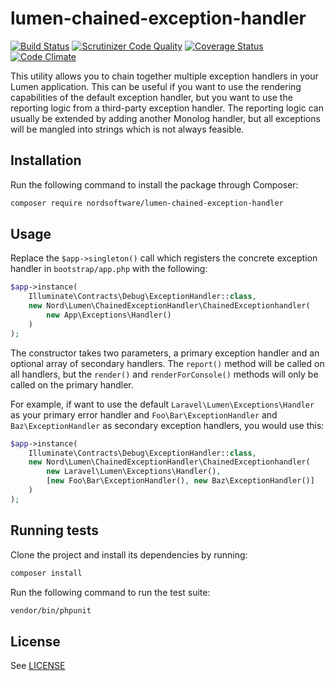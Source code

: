 # lumen-chained-exception-handler

[![Build Status](https://travis-ci.org/nordsoftware/lumen-chained-exception-handler.svg?branch=travis)](https://travis-ci.org/nordsoftware/lumen-chained-exception-handler)
[![Scrutinizer Code Quality](https://scrutinizer-ci.com/g/nordsoftware/lumen-chained-exception-handler/badges/quality-score.png?b=master)](https://scrutinizer-ci.com/g/nordsoftware/lumen-chained-exception-handler/?branch=master)
[![Coverage Status](https://coveralls.io/repos/github/nordsoftware/lumen-chained-exception-handler/badge.svg?branch=travis)](https://coveralls.io/github/nordsoftware/lumen-chained-exception-handler?branch=travis)
[![Code Climate](https://codeclimate.com/github/nordsoftware/lumen-chained-exception-handler/badges/gpa.svg)](https://codeclimate.com/github/nordsoftware/lumen-chained-exception-handler)

This utility allows you to chain together multiple exception handlers in your Lumen application. This can be useful if 
you want to use the rendering capabilities of the default exception handler, but you want to use the reporting logic 
from a third-party exception handler. The reporting logic can usually be extended by adding another Monolog handler, 
but all exceptions will be mangled into strings which is not always feasible.

## Installation

Run the following command to install the package through Composer:

```sh
composer require nordsoftware/lumen-chained-exception-handler
```

## Usage

Replace the `$app->singleton()` call which registers the concrete exception handler in `bootstrap/app.php` with the 
following:

```php
$app->instance(
    Illuminate\Contracts\Debug\ExceptionHandler::class,
    new Nord\Lumen\ChainedExceptionHandler\ChainedExceptionhandler(
        new App\Exceptions\Handler()
    )
);
```

The constructor takes two parameters, a primary exception handler and an optional array of secondary handlers. The 
`report()` method will be called on all handlers, but the `render()` and `renderForConsole()` methods will only be 
called on the primary handler.

For example, if want to use the default `Laravel\Lumen\Exceptions\Handler` as your primary error handler and 
`Foo\Bar\ExceptionHandler` and `Baz\ExceptionHandler` as secondary exception handlers, you would use this:

```php
$app->instance(
    Illuminate\Contracts\Debug\ExceptionHandler::class,
    new Nord\Lumen\ChainedExceptionHandler\ChainedExceptionhandler(
        new Laravel\Lumen\Exceptions\Handler(),
        [new Foo\Bar\ExceptionHandler(), new Baz\ExceptionHandler()]
    )
);
```

## Running tests

Clone the project and install its dependencies by running:

```sh
composer install
```

Run the following command to run the test suite:

```sh
vendor/bin/phpunit
```

## License

See [LICENSE](LICENSE)
